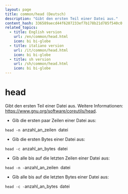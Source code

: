 ```yaml
---
layout: page
title: common/head (Deutsch)
description: "Gibt den ersten Teil einer Datei aus."
content_hash: 336589aecd44f6207233ef7b178b21d785f540c0
related_topics:
  - title: English version
    url: /en/common/head.html
    icon: bi bi-globe
  - title: italiano version
    url: /it/common/head.html
    icon: bi bi-globe
  - title: sh version
    url: /sh/common/head.html
    icon: bi bi-globe
---
```

# head

Gibt den ersten Teil einer Datei aus.
Weitere Informationen: <https://www.gnu.org/software/coreutils/head>.

- Gib die ersten paar Zeilen einer Datei aus:

`head -n `<span class="tldr-var badge badge-pill bg-dark-lm bg-white-dm text-white-lm text-dark-dm font-weight-bold">anzahl_an_zeilen</span>` `<span class="tldr-var badge badge-pill bg-dark-lm bg-white-dm text-white-lm text-dark-dm font-weight-bold">datei</span>

- Gib die ersten Bytes einer Datei aus:

`head -c `<span class="tldr-var badge badge-pill bg-dark-lm bg-white-dm text-white-lm text-dark-dm font-weight-bold">anzahl_an_bytes</span>` `<span class="tldr-var badge badge-pill bg-dark-lm bg-white-dm text-white-lm text-dark-dm font-weight-bold">datei</span>

- Gib alle bis auf die letzten Zeilen einer Datei aus:

`head -n -`<span class="tldr-var badge badge-pill bg-dark-lm bg-white-dm text-white-lm text-dark-dm font-weight-bold">anzahl_an_zeilen</span>` `<span class="tldr-var badge badge-pill bg-dark-lm bg-white-dm text-white-lm text-dark-dm font-weight-bold">datei</span>

- Gib alle bis auf die letzten Bytes einer Datei aus:

`head -c -`<span class="tldr-var badge badge-pill bg-dark-lm bg-white-dm text-white-lm text-dark-dm font-weight-bold">anzahl_an_bytes</span>` `<span class="tldr-var badge badge-pill bg-dark-lm bg-white-dm text-white-lm text-dark-dm font-weight-bold">datei</span>
